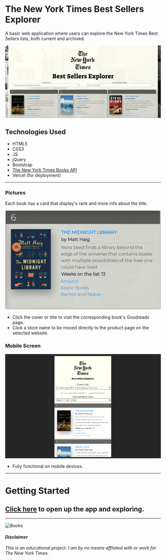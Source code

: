 # The New York Times Best Sellers Explorer

A basic web application where users can explore the New York Times Best Sellers lists, both current and archived.

![Post-Style](./img/Post-Styling.png)

## Technologies Used
- HTML5
- CSS3
- JS
- jQuery
- Bootstrap
- [The New York Times Books API](https://developer.nytimes.com/docs/books-product/1/overview/)
- Vercel (for deployment)
 
---

### Pictures

Each book has a card that display's rank and more info about the title.

![Card-Layout](./img/card-layout.png)

- Click the cover or title to visit the corresponding book's Goodreads page.
- Click a store name to be moved directly to the  product page on the selected website.

### Mobile Screen

![Mobile](./img/mobile.png)
 - Fully functional on mobile devices.
---

# Getting Started 

## [Click here](https://nyt-bs-explorer.vercel.app/) to open up the app and exploring.

---


![Books](https://images.unsplash.com/photo-1495446815901-a7297e633e8d?ixid=MXwxMjA3fDB8MHxwaG90by1wYWdlfHx8fGVufDB8fHw%3D&ixlib=rb-1.2.1&auto=format&fit=crop&w=1350&q=80)

#### *Disclaimer*

*This is an educational project. I am by no means affliated with or work for The New York Times.*
